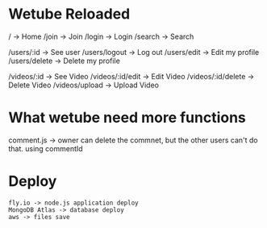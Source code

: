 # Wetube Reloaded

/ -> Home
/join -> Join
/login -> Login
/search -> Search

/users/:id -> See user
/users/logout -> Log out
/users/edit -> Edit my profile
/users/delete -> Delete my profile

/videos/:id -> See Video
/videos/:id/edit -> Edit Video
/videos/:id/delete -> Delete Video
/videos/upload -> Upload Video

# What wetube need more functions

comment.js -> owner can delete the commnet, but the other users can't do that.
using commentId

# Deploy

    fly.io -> node.js application deploy
    MongoDB Atlas -> database deploy
    aws -> files save
